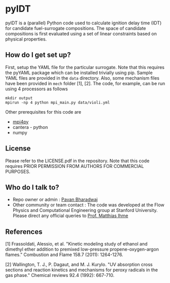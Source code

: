# pyIDT #

pyIDT is a (parallel) Python code used to calculate ignition delay time (IDT) for candidate fuel-surrogate compositions. The space of candidate compositions is first evaluated using a set of linear constraints based on physical properties.

## How do I get set up? ##

First, setup the YAML file for the particular surrogate. Note that this requires the pyYAML package which can be installed trivially using pip. Sample YAML files are provided in the `data` directory. Also, some mechanism files have been provided in `mech` folder [1], [2]. The code, for example, can be run using 4 processors as follows

```
mkdir output
mpirun -np 4 python mpi_main.py data/violi.yml
```

Other prerequisites for this code are 

* [mpi4py](http://mpi4py.scipy.org/) 
* cantera - python
* numpy

## License ##

Please refer to the LICENSE.pdf in the repository. Note that this code requires PRIOR PERMISSION FROM AUTHORS FOR COMMERCIAL PURPOSES.

## Who do I talk to? ##

* Repo owner or admin : [Pavan Bharadwaj](https://github.com/gpavanb)
* Other community or team contact : The code was developed at the Flow Physics and Computational Engineering group at Stanford University. Please direct any official queries to [Prof. Matthias Ihme](mailto:mihme@stanford.edu)

## References ##

[1] Frassoldati, Alessio, et al. "Kinetic modeling study of ethanol and dimethyl ether addition to premixed low-pressure propene-oxygen-argon flames." Combustion and Flame 158.7 (2011): 1264-1276.

[2] Wallington, T. J., P. Dagaut, and M. J. Kurylo. "UV absorption cross sections and reaction kinetics and mechanisms for peroxy radicals in the gas phase." Chemical reviews 92.4 (1992): 667-710.
